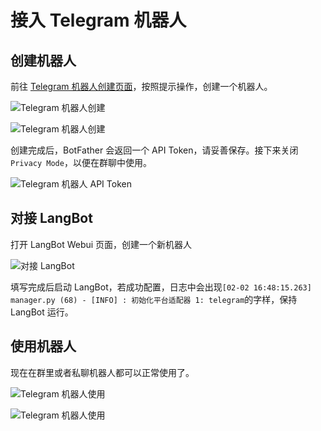 # 接入 Telegram 机器人

## 创建机器人

前往 [Telegram 机器人创建页面](https://t.me/botfather)，按照提示操作，创建一个机器人。

![Telegram 机器人创建](/assets/image/zh/deploy/bots/telegram/telegram_01.png)

![Telegram 机器人创建](/assets/image/zh/deploy/bots/telegram/telegram_02.png)

创建完成后，BotFather 会返回一个 API Token，请妥善保存。接下来关闭`Privacy Mode`，以便在群聊中使用。

![Telegram 机器人 API Token](/assets/image/zh/deploy/bots/telegram/telegram_03.png)

## 对接 LangBot

打开 LangBot Webui 页面，创建一个新机器人

![对接 LangBot](/assets/image/zh/deploy/bots/telegram/connect_to_langbot.png)

填写完成后启动 LangBot，若成功配置，日志中会出现`[02-02 16:48:15.263] manager.py (68) - [INFO] : 初始化平台适配器 1: telegram`的字样，保持 LangBot 运行。

## 使用机器人

现在在群里或者私聊机器人都可以正常使用了。

![Telegram 机器人使用](/assets/image/zh/deploy/bots/telegram/telegram_04.png)

![Telegram 机器人使用](/assets/image/zh/deploy/bots/telegram/telegram_05.png)